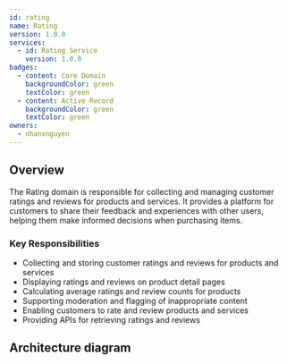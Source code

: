 ```yaml
---
id: rating
name: Rating
version: 1.0.0
services:
  - id: Rating Service
    version: 1.0.0
badges:
  - content: Core Domain
    backgroundColor: green
    textColor: green
  - content: Active Record
    backgroundColor: green
    textColor: green
owners:
  - nhanxnguyen
---
```


## Overview

The Rating domain is responsible for collecting and managing customer ratings and reviews for products and services. It provides a platform for customers to share their feedback and experiences with other users, helping them make informed decisions when purchasing items.

<Tiles >
    <Tile icon="UserGroupIcon" href="/docs/users/nhanxnguyen" title="Contact the author" description="Any questions? Feel free to contact the owners" />
    <Tile icon="RectangleGroupIcon" href={`/visualiser/domains/${frontmatter.id}/${frontmatter.version}`} title={`${frontmatter.services.length} services are in this domain`} description="This service sends messages to downstream consumers" />
</Tiles>

### Key Responsibilities

- Collecting and storing customer ratings and reviews for products and services
- Displaying ratings and reviews on product detail pages
- Calculating average ratings and review counts for products
- Supporting moderation and flagging of inappropriate content
- Enabling customers to rate and review products and services
- Providing APIs for retrieving ratings and reviews

## Architecture diagram

<NodeGraph />

<MessageTable format="all" limit={4} />
